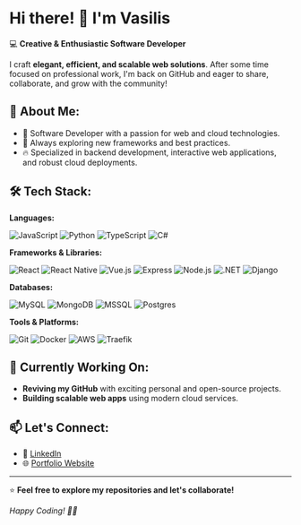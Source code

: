 # Hi there! 👋 I'm Vasilis

💻 **Creative & Enthusiastic Software Developer**

I craft **elegant, efficient, and scalable web solutions**. After some time focused on professional work, I'm back on GitHub and eager to share, collaborate, and grow with the community!

## 🚀 About Me:

- 🌟 Software Developer with a passion for web and cloud technologies.
- 🌱 Always exploring new frameworks and best practices.
- 🔥 Specialized in backend development, interactive web applications, and robust cloud deployments.

## 🛠️ Tech Stack:

**Languages:**

![JavaScript](https://img.shields.io/badge/-JavaScript-yellow?style=flat&logo=javascript&logoColor=black)
![Python](https://img.shields.io/badge/-Python-blue?style=flat&logo=python&logoColor=white)
![TypeScript](https://img.shields.io/badge/-TypeScript-007ACC?style=flat&logo=typescript&logoColor=white)
![C#](https://img.shields.io/badge/-C%23-239120?style=flat&logo=csharp&logoColor=white)

**Frameworks & Libraries:**

![React](https://img.shields.io/badge/-React-61DAFB?style=flat&logo=react&logoColor=black)
![React Native](https://img.shields.io/badge/-React%20Native-61DAFB?style=flat&logo=react&logoColor=black)
![Vue.js](https://img.shields.io/badge/-Vue.js-4FC08D?style=flat&logo=vue.js&logoColor=white)
![Express](https://img.shields.io/badge/-Express-000000?style=flat&logo=express&logoColor=white)
![Node.js](https://img.shields.io/badge/-Node.js-339933?style=flat&logo=node.js&logoColor=white)
![.NET](https://img.shields.io/badge/-.NET-512BD4?style=flat&logo=dotnet&logoColor=white)
![Django](https://img.shields.io/badge/-Django-092E20?style=flat&logo=django&logoColor=white)

**Databases:**

![MySQL](https://img.shields.io/badge/-MySQL-4479A1?style=flat&logo=mysql&logoColor=white)
![MongoDB](https://img.shields.io/badge/-MongoDB-47A248?style=flat&logo=mongodb&logoColor=white)
![MSSQL](https://img.shields.io/badge/-MSSQL-CC2927?style=flat&logo=microsoftsqlserver&logoColor=white)
![Postgres](https://img.shields.io/badge/-Postgres-336791?style=flat&logo=postgresql&logoColor=white)

**Tools & Platforms:**

![Git](https://img.shields.io/badge/-Git-F05032?style=flat&logo=git&logoColor=white)
![Docker](https://img.shields.io/badge/-Docker-2496ED?style=flat&logo=docker&logoColor=white)
![AWS](https://img.shields.io/badge/-AWS-232F3E?style=flat&logo=amazonaws&logoColor=white)
![Traefik](https://img.shields.io/badge/-Traefik-24A1C1?style=flat&logo=traefikproxy&logoColor=white)

## 📌 Currently Working On:

- **Reviving my GitHub** with exciting personal and open-source projects.
- **Building scalable web apps** using modern cloud services.

## 📫 Let's Connect:

- 🔗 [LinkedIn](https://www.linkedin.com/in/vkanellos)
- 🌐 [Portfolio Website](https://kanellos.me)

---

⭐ **Feel free to explore my repositories and let's collaborate!**

_Happy Coding! 🚀✨_

